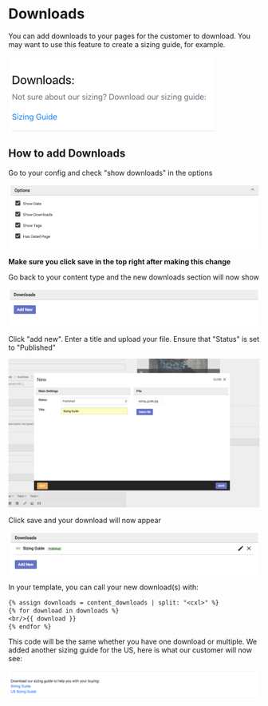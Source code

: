 # Downloads

You can add downloads to your pages for the customer to download. You may want to use this feature to create a sizing guide, for example.

![alt text](https://github.com/clixell/clixell-content/blob/master/help-docs/images/downloads-example.png)

## How to add Downloads

Go to your config and check "show downloads" in the options

![alt text](https://github.com/clixell/clixell-content/blob/master/help-docs/images/how-to-downloads-1.png)

**Make sure you click save in the top right after making this change**

Go back to your content type and the new downloads section will now show

![alt text](https://github.com/clixell/clixell-content/blob/master/help-docs/images/how-to-downloads-2.png)

Click "add new". Enter a title and upload your file. Ensure that "Status" is set to "Published"

![alt text](https://github.com/clixell/clixell-content/blob/master/help-docs/images/how-to-downloads-3.png)

Click save and your download will now appear

![alt text](https://github.com/clixell/clixell-content/blob/master/help-docs/images/how-to-downloads-4.png)

In your template, you can call your new download(s) with:

```  
{% assign downloads = content_downloads | split: "<cxl>" %}
{% for download in downloads %}
<br/>{{ download }}
{% endfor %}
```

This code will be the same whether you have one download or multiple. We added another sizing guide for the US, here is what our
customer will now see:

![alt text](https://github.com/clixell/clixell-content/blob/master/help-docs/images/how-to-downloads-5.png)
